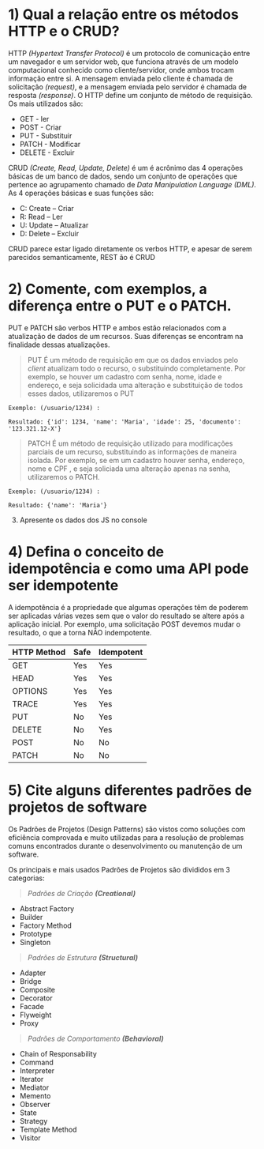 # 1) Qual a relação entre os métodos HTTP e o CRUD?

HTTP _(Hypertext Transfer Protocol)_ é um protocolo de comunicação entre um navegador e um servidor web, que funciona através de um modelo computacional conhecido como cliente/servidor, onde ambos trocam informação entre si. A mensagem enviada pelo cliente é chamada de solicitação _(request)_, e a mensagem enviada pelo servidor é chamada de resposta _(response)_.
O HTTP define um conjunto de método de requisição. Os mais utilizados são:
- GET - ler 
- POST - Criar 
- PUT - Substituir 
- PATCH - Modificar 
- DELETE - Excluir

CRUD _(Create, Read, Update, Delete)_ é um é acrônimo das 4 operações básicas de um banco de dados, sendo um conjunto de operações que pertence ao agrupamento chamado de _Data Manipulation Language (DML)_.
As 4 operações básicas e suas funções são:
- C: Create – Criar
- R: Read – Ler 
- U: Update – Atualizar 
- D: Delete – Excluir 

CRUD parece estar ligado diretamente os verbos HTTP, e apesar de serem parecidos semanticamente, REST ão é CRUD

# 2) Comente, com exemplos, a diferença entre o PUT e o PATCH.

PUT e PATCH são verbos HTTP e ambos estão relacionados com a atualização de dados de um recursos.
Suas diferenças se encontram na finalidade dessas atualizações.

> PUT
É um método de requisição em que os dados enviados pelo _client_ atualizam todo o recurso, o substituindo completamente.
Por exemplo, se houver um cadastro com senha, nome, idade e endereço, e seja solicidada uma alteração e substituição de todos esses dados, utilizaremos o PUT
```
Exemplo: (/usuario/1234) :

Resultado: {'id': 1234, 'name': 'Maria', 'idade': 25, 'documento': '123.321.12-X'}
```

> PATCH
É um método de requisição utilizado para modificações parciais de um recurso, substituindo as informações de maneira isolada.
Por exemplo, se em um cadastro houver senha, endereço, nome e CPF , e seja soliciada uma alteração apenas na senha, utilizaremos o PATCH.
```
Exemplo: (/usuario/1234) :

Resultado: {'name': 'Maria'}
```

3) Apresente os dados dos JS no console



# 4) Defina o conceito de idempotência e como uma API pode ser idempotente
A idempotência é a propriedade que algumas operações têm de poderem ser aplicadas várias vezes sem que o valor do resultado se altere após a aplicação inicial. Por exemplo, uma solicitação POST devemos mudar o resultado, o que a torna NÃO indempotente.


HTTP Method | Safe | Idempotent
-- | -- | --
GET | Yes | Yes
HEAD | Yes | Yes
OPTIONS | Yes | Yes
TRACE | Yes | Yes
PUT | No | Yes
DELETE | No | Yes
POST | No | No
PATCH | No | No




# 5) Cite alguns diferentes padrões de projetos de software

Os Padrões de Projetos (Design Patterns) são vistos como soluções com eficiência 
comprovada e muito utilizadas para a resolução de problemas comuns encontrados durante
o desenvolvimento ou manutenção de um software.

Os principais e mais usados Padrões de Projetos são divididos em 3 categorias:

> _Padrões de Criação **(Creational)**_
- Abstract Factory
- Builder
- Factory Method
- Prototype
- Singleton

> _Padrões de Estrutura **(Structural)**_
- Adapter
- Bridge
- Composite
- Decorator
- Facade
- Flyweight
- Proxy

> _Padrões de Comportamento **(Behavioral)**_
- Chain of Responsability
- Command
- Interpreter
- Iterator
- Mediator
- Memento
- Observer
- State
- Strategy
- Template Method
- Visitor
